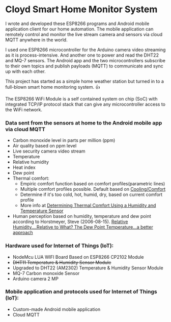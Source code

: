 # Cloyd Smart Home Monitor System
I wrote and developed these ESP8266 programs and Android mobile application client for our home automation. The mobile application can remotely control and monitor the live stream camera and sensors via cloud MQTT anywhere in the world. 

I used one ESP8266 microcontroller for the Arduino camera video streaming as it is process-intensive. And another one to power and read the DHT22 and MQ-7 sensors. The Android app and the two microcontrollers subscribe to their own topics and publish payloads (MQTT) to communicate and sync up with each other.

This project has started as a simple home weather station but turned in to a full-blown smart home monitoring system. :+1:

The ESP8266 WiFi Module is a self contained system on chip (SoC) with integrated TCP/IP protocol stack that can give any microcontroller access to the WiFi network.

### Data sent from the sensors at home to the Android mobile app via cloud MQTT
- Carbon monoxide level in parts per million (ppm)
- Air quality based on ppm level
- Live security camera video stream
- Temperature
- Relative humidity
- Heat index
- Dew point
- Thermal comfort:
  - Empiric comfort function based on comfort profiles(parametric lines)
  - Multiple comfort profiles possible. Default based on [Cooling/Comfort](https://c03.apogee.net/contentplayer/?coursetype=ces&utilityid=duquesnelight&id=1347)
  - Determine if it's too cold, hot, humid, dry, based on current comfort profile
  - More info at [Determining Thermal Comfort Using a Humidity and Temperature Sensor](https://www.azosensors.com/article.aspx?ArticleID=487)
- Human perception based on humidity, temperature and dew point according to Horstmeyer, Steve (2006-08-15). [Relative Humidity....Relative to What? The Dew Point Temperature...a better approach](http://www.shorstmeyer.com/wxfaqs/humidity/humidity.html)

### Hardware used for Internet of Things (IoT):
* NodeMcu LUA WIFI Board Based on ESP8266 CP2102 Module
* ~~DHT11 Temperature & Humidity Sensor Module~~
* Upgraded to DHT22 (AM2302) Temperature & Humidity Sensor Module
* MQ-7 Carbon monoxide Sensor
* Arduino camera 2 MP

### Mobile application and protocols used for Internet of Things (IoT):
- Custom-made Android mobile application
- Cloud MQTT